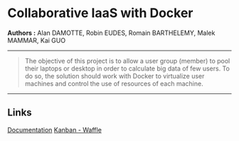 Collaborative IaaS with Docker
==============================


**Authors :** 
Alan DAMOTTE, Robin EUDES, Romain BARTHELEMY, Malek MAMMAR, Kai GUO

----------


> The objective of this project is to allow a user group (member) to pool their laptops or desktop in order to calculate big data of few users. To do so, the solution should work with Docker to virtualize user machines and control the use of resources of each machine.


----------


Links
-------
[Documentation](http://air.imag.fr/index.php/Projets-2015-2016-IaaS_Docker)
[Kanban - Waffle](https://waffle.io/EudesRobin/iaas-collaboratif)




